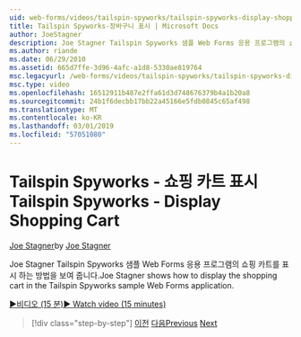 ```yaml
---
uid: web-forms/videos/tailspin-spyworks/tailspin-spyworks-display-shopping-cart
title: Tailspin Spyworks-장바구니 표시 | Microsoft Docs
author: JoeStagner
description: Joe Stagner Tailspin Spyworks 샘플 Web Forms 응용 프로그램의 쇼핑 카트를 표시 하는 방법을 보여 줍니다.
ms.author: riande
ms.date: 06/29/2010
ms.assetid: 665d7ffe-3d96-4afc-a1d8-5330ae819764
msc.legacyurl: /web-forms/videos/tailspin-spyworks/tailspin-spyworks-display-shopping-cart
msc.type: video
ms.openlocfilehash: 16512911b487e2ffa61d3d748676379b4a1b20a8
ms.sourcegitcommit: 24b1f6decbb17bb22a45166e5fdb0845c65af498
ms.translationtype: MT
ms.contentlocale: ko-KR
ms.lasthandoff: 03/01/2019
ms.locfileid: "57051080"
---
```

<a name="tailspin-spyworks---display-shopping-cart"></a><span data-ttu-id="f6058-103">Tailspin Spyworks - 쇼핑 카트 표시</span><span class="sxs-lookup"><span data-stu-id="f6058-103">Tailspin Spyworks - Display Shopping Cart</span></span>
====================
<span data-ttu-id="f6058-104">[Joe Stagner](https://github.com/JoeStagner)</span><span class="sxs-lookup"><span data-stu-id="f6058-104">by [Joe Stagner](https://github.com/JoeStagner)</span></span>

<span data-ttu-id="f6058-105">Joe Stagner Tailspin Spyworks 샘플 Web Forms 응용 프로그램의 쇼핑 카트를 표시 하는 방법을 보여 줍니다.</span><span class="sxs-lookup"><span data-stu-id="f6058-105">Joe Stagner shows how to display the shopping cart in the Tailspin Spyworks sample Web Forms application.</span></span>

[<span data-ttu-id="f6058-106">&#9654;비디오 (15 분)</span><span class="sxs-lookup"><span data-stu-id="f6058-106">&#9654; Watch video (15 minutes)</span></span>](https://channel9.msdn.com/Blogs/ASP-NET-Site-Videos/tailspin-spyworks-display-shopping-cart)

> [!div class="step-by-step"]
> <span data-ttu-id="f6058-107">[이전](tailspin-spyworks-adding-items-to-the-shopping-cart.md)
> [다음](tailspin-spyworks-update-the-shopping-cart.md)</span><span class="sxs-lookup"><span data-stu-id="f6058-107">[Previous](tailspin-spyworks-adding-items-to-the-shopping-cart.md)
[Next](tailspin-spyworks-update-the-shopping-cart.md)</span></span>

